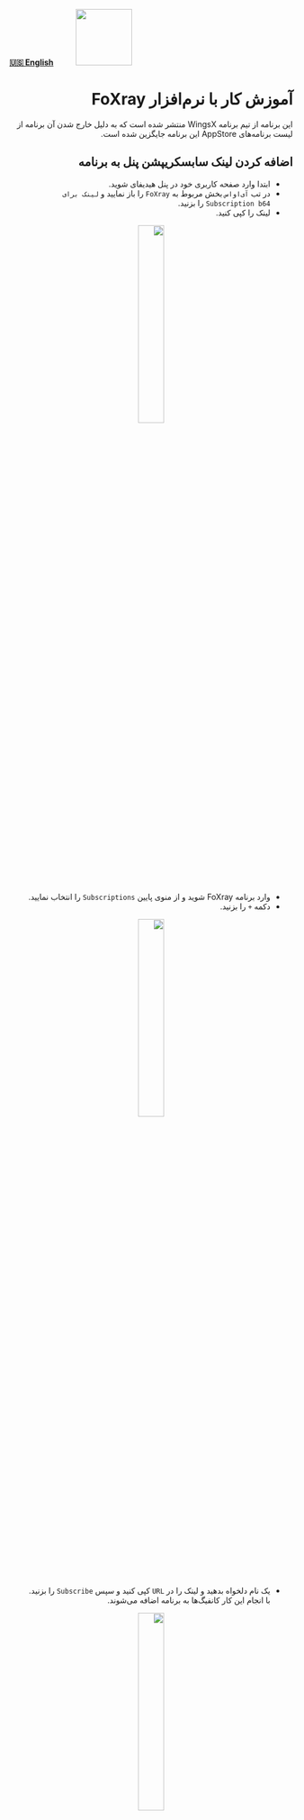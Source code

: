 [**🇺🇸 English**](https://github.com/hiddify/hiddify-config/wiki/Tutorial-for-FoXray-app)&nbsp;&nbsp;&nbsp;&nbsp;&nbsp;&nbsp;&nbsp;&nbsp;&nbsp;&nbsp;<a href="https://github.com/hiddify/hiddify-config/wiki/%D9%87%D9%85%D9%87-%D8%A2%D9%85%D9%88%D8%B2%D8%B4%E2%80%8C%D9%87%D8%A7-%D9%88-%D9%88%DB%8C%D8%AF%D8%A6%D9%88%D9%87%D8%A7"><img width="100" src="https://github.com/hiddify/hiddify-config/assets/125398461/3704cd84-eee6-4c45-abe7-3c02936bbebb" /></a>

<div dir=rtl>

# آموزش کار با نرم‌افزار FoXray
این برنامه از تیم برنامه WingsX منتشر شده است که به دلیل خارج شدن آن برنامه از لیست برنامه‌های AppStore این برنامه جایگزین شده است.

## اضافه کردن لینک سابسکریپشن پنل به برنامه
* ابتدا وارد صفحه کاربری خود در پنل هیدیفای شوید.
* در تب `آی‌اواس` بخش مربوط به `FoXray` را باز نمایید و `لینک برای Subscription b64` را بزنید.
* لینک را کپی کنید.
<div align=center>

<img width=30% src="https://github.com/hiddify/hiddify-config/assets/125398461/85d44408-cbb3-4250-b1c1-853f71cd0831" />
</div>




* وارد برنامه FoXray شوید و از منوی پایین `Subscriptions` را انتخاب نمایید.
* دکمه `+` را بزنید.

<div align=center>
<img width=30% src="https://github.com/hiddify/hiddify-config/assets/125398461/f68c3805-989c-434d-b249-b2dea19ec332"/>

</div>

* یک نام دلخواه بدهید و لینک را در `URL` کپی کنید و سپس `Subscribe` را بزنید. با انجام این کار کانفیگ‌ها به برنامه اضافه می‌شوند.

<div align=center>

<img width=30% src="https://github.com/hiddify/hiddify-config/assets/125398461/f9118614-a8bf-42ae-9341-62c79fd7ffd9" />
</div>

## آپدیت سابسکریپشن
برای این کار در منوی `Subscriptions` روی علامت `↪️` تا لینک‌ها آپدیت شوند.

<div align=center>

<img width=30% src="https://github.com/hiddify/hiddify-config/assets/125398461/9a899074-d180-47a4-9eed-cd56dcef3954" />
</div>


## اضافه کردن لینک‌ها با استفاده از QR code
برای این کار در منوی `FoXray` دکمه QR code را بزنید و از طریق دوربین QR code مربوط به لینک یا کانفیگ را اسکن کنید تا به برنامه اضافه گردند.

<div align=center>

<img width=30% src="https://github.com/hiddify/hiddify-config/assets/125398461/cc0afd0b-5bb5-4215-808c-d9a7e7175dac" />
</div>


همچنین اگر QR code را در گالری گوشی ذخیره نموده‌اید می‌توانید در منوی `FoXray` دکمه عکس را انتخاب کنید تا از طریق آن عکس مربوط را انتخاب کرده و کانفیگ‌ها اضافه شوند.

<div align=center>

<img width=30% src="https://github.com/hiddify/hiddify-config/assets/125398461/1c3dfddc-b922-4c93-bb25-256c3fc39339" />
</div>


## اضافه کردن کانفیگ‌های تکی
هر چند این روش اصلا پیشنهاد نمی‌گردد چون قابلیت آپدیت ندارد ولی در صورت نیاز می‌توانید از این قابلیت استفاده کنید. 
* برای این کار یکی از کانفیگ‌ها را از صفحه کاربری خود در پنل کپی نمایید.
* در برنامه در منوی `FoXray` آیکون Clipboard کلیک کنید تا کانفیگ کپی شده به برنامه اضافه گردد.

<div align=center>

<img width=30% src="https://github.com/hiddify/hiddify-config/assets/125398461/02be5d9c-3894-438e-be9b-072489033f2d" />
</div>


## تست کانکشن
برای تنظیم نوع تست کانکشن‌ها به منوی `Setting` بروید و در بخش `Speed Test` نوع تست را انتخاب کنید.
* با استفاده از گزینه `PingType` می‌توانید نوع تست را از بین گزینه‌های `TCPPing`, `TLSPing`, `RealPing` مشخص کنید که واقعی‌ترین حالت آن `RealPing` است.

<div align=center>

<img width=30% src="https://github.com/hiddify/hiddify-config/assets/125398461/b6940f2e-5b0d-4c40-a1ab-36ccd6b532d7" />
</div>


* برای انجام تست در صفحه اصلی برنامه روی آیکون تست کانکشن بزنید تا تست انجام شود.

<div align=center>

<img width=30% src="https://github.com/hiddify/hiddify-config/assets/125398461/6851f393-45a1-4cdd-ab77-d09119a99476" />
</div>

## محدود کردن میزان استفاده از حافظه
برای این کار در `Setting` در بخش `ToolBox` گزینه `Limit Memory Usage` را فعال کنید.

<div align=center>

<img width=30% src="https://github.com/hiddify/hiddify-config/assets/125398461/7f0f8830-5b95-4d1a-9afb-7337309238ff" />
</div>



## اضافه کردن DNS
* در صورت نیاز به اضافه کردن DNS به برنامه در منوی `FoXray` بخش DNS را انتخاب نمایید.
* سپس روی `+` بزنید.
* در صفحه باز شده، یک نام دلخواه بدهید و آدرس `DNS` مورد نظر خود را در فیلد `Default DNS Address` قرار دهید.

<div align=center>

<img width=30% src="https://github.com/hiddify/hiddify-config/assets/125398461/888f5e36-bf2b-4534-9918-dfd1f4fe2ed1" />
</div>

* سایر قسمت‌ها را تغییر ندهید و ذخیره نمایید.

## آپدیت خودکار لینک‌های سابسکریپشن
این قابلیت جزو قابلیت‌های پرمیوم برنامه است و برای استفاده از آن باید برنامه را خریداری کرده باشید.
برای استفاده از آن در منوی `Setting` بروید و گزینه `Auto Update Subscription` را انتخاب نمایید.


<div align=center>

<img width=30% src="https://github.com/hiddify/hiddify-config/assets/125398461/24534c01-ff41-49fc-acb2-4daa47d36635" />
</div>



## روشن بودن همیشگی VPN
در صورت نیاز به روشن بودن همیشه فیلترشکن خود باید گزینه‌ `Always On` را در `Setting` و بخش `Pro ToolBox` فعال کنید که این گزینه نیز پرمیوم است.

<div align=center>

<img width=30% src="https://github.com/hiddify/hiddify-config/assets/125398461/ab49fa85-742a-4002-afee-6f518146d9a4" />
</div>


## نمایش لوکیشن سرور VPN
از قسمت `Setting` و بخش `Pro ToolBox` گزینه `Show Location` را فعال کنید تا پس از اتصال VPN، لوکیشن مربوط به سرور برای شما نمایش داده شود. این قابلیت رو قابلیت‌های پرمیوم برنامه است.

<div align=center>

<img width=30% src="https://github.com/hiddify/hiddify-config/assets/125398461/ab49fa85-742a-4002-afee-6f518146d9a4" />
</div>

## پین کردن کانفیگ متصل شده
برای این کار نیز باید در منوی `Setting` و بخش `Pro ToolBox` گزینه `Pin Outbound` را انتخاب نمایید. در این صورت کانفیگی که متصل شده است در بالای صفحه اصلی پین می‌شود. این قابلیت رو قابلیت‌های پرمیوم برنامه است.

<div align=center>

<img width=30% src="https://github.com/hiddify/hiddify-config/assets/125398461/ab49fa85-742a-4002-afee-6f518146d9a4" />
</div>

## تست قبل از اتصال
در صورت نیاز به تست کانکشن‌ها قبل از اتصال در `Setting` و بخش `Pro ToolBox` گزینه `Test Outbound before Start` را فعال کنید. این قابلیت رو قابلیت‌های پرمیوم برنامه است.

<div align=center>

<img width=30% src="https://github.com/hiddify/hiddify-config/assets/125398461/ab49fa85-742a-4002-afee-6f518146d9a4" />
</div>

## فعال‌سازی فرگمنت
برای فعال‌سازی فرگمنت روی کانکشن‌های TLS می‌بایست در این نرم‌افزار روی کانکشن بزنید و گزینه Fragment را فعال کنید.
پارامترهای زیر برای تعیین در فیلدهای مربوطه پیشنهاد می‌شود.

<div align=center>

<img src="https://github.com/hiddify/Hiddify-Manager/assets/125398461/184d50de-95c8-4086-a2df-6e01c5c5f6fc" width="30%" />

</div>

<div dir=ltr>

`packets: tlshello`

`length : 100-200`

`interval : 10-20`

</div>

بسته به اپراتور ممکن است نیاز باشد پارمترها را تغییر دهید یا نوع پکت‌ها را از tlshello به حالت `tcp segment 1-3` تغییر دهید. البته این حالت ممکن است زودتر شناسایی شود.

`packets: 1-3`